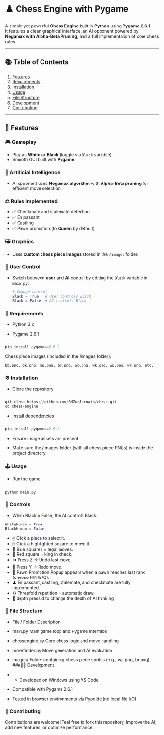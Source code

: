 # ♟️ Chess Engine with Pygame

A simple yet powerful **Chess Engine** built in **Python** using **Pygame 2.6.1**.  
It features a clean graphical interface, an AI opponent powered by **Negamax with Alpha-Beta Pruning**, and a full implementation of core chess rules.

---

## 📚 Table of Contents
1. [Features](#-features)
2. [Requirements](#-requirements)
3. [Installation](#-installation)
4. [Usage](#-usage)
5. [File Structure](#-file-structure)
6. [Development](#-development)
7. [Contributing](#-contributing)


---

## 🚀 Features

### 🎮 Gameplay
- Play as **White** or **Black** (toggle via `Black` variable).
- Smooth GUI built with **Pygame**.

### 🧠 Artificial Intelligence
- AI opponent uses **Negamax algorithm** with **Alpha-Beta pruning** for efficient move selection.

### ⚖️ Rules Implemented
- ✅ Checkmate and stalemate detection  
- ✅ En passant  
- ✅ Castling  
- ✅ Pawn promotion (to **Queen** by default)

### 🖼️ Graphics
- Uses **custom chess piece images** stored in the `/images` folder.

### 👤 User Control
- Switch between **user** and **AI** control by editing the `Black` variable in `main.py`:
  ```python
  # Change control
  Black = True   # User controls Black
  Black = False  # AI controls Black
  ```
### 🧩 Requirements

- Python 3.x

- Pygame 2.6.1
```python

pip install pygame==2.6.1

```

Chess piece images (included in the /images folder):
```python
bb.png, bk.png, bp.png, br.png, wb.png, wk.png, wp.png, wr.png, etc. 
```
### ⚙️ Installation

- Clone the repository
```python

git clone https://github.com/SMZuqlarnain/chess.git
cd chess-engine

```

- Install dependencies
```python

pip install pygame==2.6.1

```
- Ensure image assets are present

- Make sure the /images folder (with all chess piece PNGs) is inside the project directory.

### 🕹️ Usage

- Run the game:
```python

python main.py
```
### 🎯 Controls

- When Black = False, the AI controls Black.
```python
WhiteHuman = True
BlackHuman = False

```
- 🖱 Click a piece to select it.
- 🖱 Click a highlighted square to move it.
- 🎯 Blue squares = legal moves.
- 🔴 Red square = king in check.
- ⏪ Press Z → Undo last move.
- 🔁 Press Y → Redo move.
- 👑 Pawn Promotion Popup appears when a pawn reaches last rank (choose R/N/B/Q).
- ♟ En passant, castling, stalemate, and checkmate are fully implemented.
- ♻ Threefold repetition = automatic draw.
- 🧠 depth press d to change the debth of AI thinking

### 📁 File Structure
- File / Folder	Description
- main.py	Main game loop and Pygame interface
- chessengine.py	Core chess logic and move handling
- movefinder.py	Move generation and AI evaluation
- images/	Folder containing chess piece sprites (e.g., wp.png, br.png)
###🧑‍💻 Development

- - Developed on Windows using VS Code

- Compatible with Pygame 2.6.1

- Tested in browser environments via Pyodide (no local file I/O)

### 🤝 Contributing

Contributions are welcome!
Feel free to fork this repository, improve the AI, add new features, or optimize performance.
